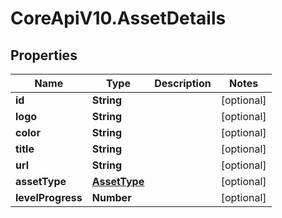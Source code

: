 # CoreApiV10.AssetDetails

## Properties
Name | Type | Description | Notes
------------ | ------------- | ------------- | -------------
**id** | **String** |  | [optional] 
**logo** | **String** |  | [optional] 
**color** | **String** |  | [optional] 
**title** | **String** |  | [optional] 
**url** | **String** |  | [optional] 
**assetType** | [**AssetType**](AssetType.md) |  | [optional] 
**levelProgress** | **Number** |  | [optional] 


